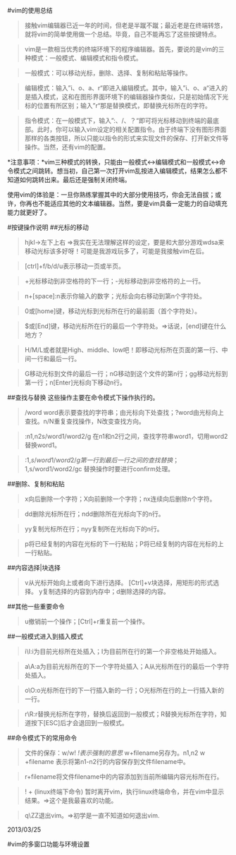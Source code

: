 #vim的使用总结
>	接触vim编辑器已近一年的时间，但老是半蹴不蹴；最近老是在终端转悠，就将vim的简单使用做一个总结。毕竟，自己不能再忘了这些按键特点。

>	vim是一款相当优秀的终端环境下的程序编辑器。首先，要说的是vim的三种模式：一般模式、编辑模式和指令模式。

>一般模式：可以移动光标，删除、选择、复制和粘贴等操作。

>编辑模式：输入”i、o、a、r“即进入编辑模式。其中，输入”i、o、a“进入的是插入模式，这和在图形界面环境下的编辑器操作类似，只是初始情况下光标的位置有所区别；输入”r“那是替换模式，即替换光标所在的字符。

>指令模式：在一般模式下，输入”:、/、？“即可将光标移动到终端的最底部。此时，你可以输入vim设定的相关配置指令。由于终端下没有图形界面那样的各类按钮，所以只能以指令的形式来实现文件的保存、打开新文件等操作。当然，还有vim的配置。

*注意事项：*vim三种模式的转换，只能由一般模式<->编辑模式和一般模式<->命令模式之间跳转。想当初，自己第一次打开vim乱按进入编辑模式，结果怎么都不知道如何跳转出来。最后还是强制关闭终端。

使用vim的体验是：一旦你熟练掌握其中的大部分使用技巧，你会无法自拔；或许，你再也不能适应其他的文本编辑器。当然，要是vim具备一定能力的自动填充能力就更好了。

#按键操作说明
##光标的移动
>hjkl->左下上右  =>我实在无法理解这样的设定，要是和大部分游戏wdsa来移动光标该多好呀！可能是我游戏玩多了，可能是我接触vim在后。

>[ctrl]+f/b/d/u表示移动一页或半页。

>+光标移动到非空格符的下一行；-光标移动到非空格符的上一行。

>n+[space]:n表示你输入的数字；光标会向右移动到第n个字符处。

>0或[home]键，移动光标到光标所在行的最前面（首个字符处）。

>$或[End]键，移动光标所在行的最后一个字符处。=>话说，[end]键在什么地方？

>H/M/L或者就是High、middle、low吧！即移动光标所在页面的第一行、中间一行和最后一行。

>G移动光标到文件的最后一行；nG移动到这个文件的第n行；gg移动光标到第一行；n[Enter]光标向下移动n行。

##查找与替换
这些操作主要在命令模式下操作执行的。
>/word word表示要查找的字符串；由光标向下处查找；?word由光标向上查找。n/N重复查找操作，N改变查找方向。

>:n1,n2s/word1/word2/g 在n1和n2行之间，查找字符串word1，切用word2替换word1。

>:1,$s/word1/word2/g 第一行到最后一行之间的查找替换；1,$s/word1/word2/gc 替换操作时要进行confirm处理。

##删除、复制和粘贴
>x向后删除一个字符；X向前删除一个字符；nx连续向后删除n个字符。

>dd删除光标所在行；ndd删除所在光标向下的n行。

>yy复制光标所在行；nyy复制所在光标向下的n行。

>p将已经复制的内容在光标的下一行粘贴；P将已经复制的内容在光标的上一行粘贴。

##内容选择|块选择
>v从光标开始向上或者向下进行选择。
>[Ctrl]+v块选择，用矩形的形式选择。
>y复制选择的内容到内存中；d删除选择的内容。

##其他一些重要命令
>u撤销前一个操作；[Ctrl]+r重复前一个操作。


##一般模式进入到插入模式
>i\I:i为目前光标所在处插入；I为目前所在行的第一个非空格处开始插入。

>a\A:a为目前光标所在的下一个字符处插入；A从光标所在行的最后一个字符处插入。

>o\O:o光标所在行的下一行插入新的一行；O光标所在行的上一行插入新的一行。

>r\R:r替换光标所在字符，替换后返回到一般模式；R替换光标所在字符，知道按下[ESC]后才会退回到一般模式。

##命令模式下的常用命令
>文件的保存：w/w! *!表示强制的意思* w+filename另存为。n1,n2 w +filename 表示将第n1-n2行的内容保存到文件filename中。

>r+filename将文件filename中的内容添加到当前所编辑内容光标所在行。

>! + (linux终端下命令) 暂时离开vim，执行linux终端命令，并在vim中显示结果。=>这个是我最喜欢的功能。

>q\ZZ退出vim。=>初学是一直不知道如何退出vim.


2013/03/25


#vim的多窗口功能与环境设置












